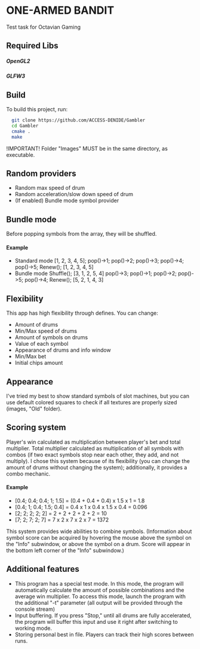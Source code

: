 
# ONE-ARMED BANDIT

Test task for Octavian Gaming


## Required Libs

##### OpenGL2
##### GLFW3

## Build

To build this project, run:


```bash
  git clone https://github.com/ACCESS-DENIDE/Gambler
  cd Gambler
  cmake .
  make
```

!IMPORTANT! Folder "Images" MUST be in the same directory, as executable.

## Random providers

- Random max speed of drum
- Random acceleration/slow down speed of drum
- (If enabled) Bundle mode symbol provider


## Bundle mode

Before popping symbols from the array, they will be shuffled.

#### Example

- Standard mode
[1, 2, 3, 4, 5];
pop()->1;
pop()->2;
pop()->3;
pop()->4;
pop()->5;
Renew();
[1, 2, 3, 4, 5]
- Bundle mode
Shuffle();
[3, 1, 2, 5, 4]
pop()->3;
pop()->1;
pop()->2;
pop()->5;
pop()->4;
Renew();
[5, 2, 1, 4, 3]



## Flexibility

This app has high flexibility through defines.
You can change:
- Amount of drums
- Min/Max speed of drums
- Amount of symbols on drums
- Value of each symbol
- Appearance of drums and info window
- Min/Max bet
- Initial chips amount

## Appearance
I've tried my best to show standard symbols of slot machines, but you can use default colored squares to check if all textures are properly sized (images, "Old" folder).

## Scoring system
Player's win calculated as multiplication between player's bet and total multiplier. Total multiplier calculated as multiplication of all symbols with combos (if two exact symbols stop near each other, they add, and not multiply). I chose this system because of its flexibility (you can change the amount of drums without changing the system); additionally, it provides a combo mechanic.

#### Example
- [0.4; 0.4; 0.4; 1; 1.5] = (0.4 + 0.4 + 0.4) x 1.5 x 1 = 1.8
- [0.4; 1; 0.4; 1.5; 0.4] = 0.4 x 1 x 0.4 x 1.5 x 0.4 = 0.096
- [2; 2; 2; 2; 2] = 2 + 2 + 2 + 2 + 2 = 10
- [7; 2; 7; 2; 7] = 7 x 2 x 7 x 2 x 7 = 1372
 
 This system provides wide abilities to combine symbols.
 (Information about symbol score can be acquired by hovering the mouse above the symbol on the "Info" subwindow, or above the symbol on a drum. Score will appear in the bottom left corner of the "Info" subwindow.)

 ## Additional features
 - This program has a special test mode. In this mode, the program will automatically calculate the amount of possible combinations and the average win multiplier. To access this mode, launch the program with the additional "-t" parameter (all output will be provided through the console stream)
- Input buffering. If you press "Stop," until all drums are fully accelerated, the program will buffer this input and use it right after switching to working mode.
- Storing personal best in file. Players can track their high scores between runs.


